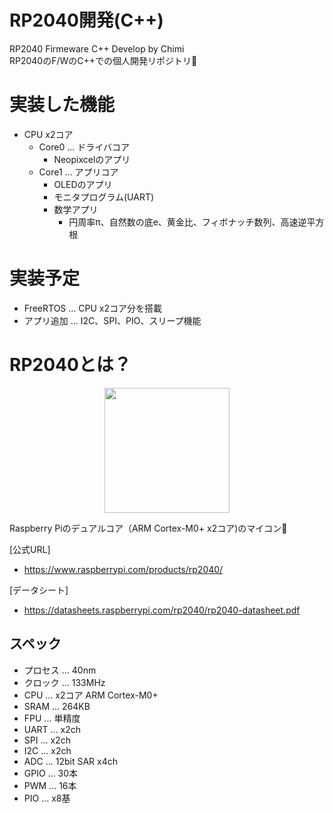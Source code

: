 # RP2040開発(C++)

RP2040 Firmeware C++ Develop by Chimi\
RP2040のF/WのC++での個人開発リポジトリ🥳

# 実装した機能

- CPU x2コア
  - Core0 ... ドライバコア
    - Neopixcelのアプリ
  - Core1 ... アプリコア
    - OLEDのアプリ
    - モニタプログラム(UART)
    - 数学アプリ
      - 円周率π、自然数の底e、黄金比、フィボナッチ数列、高速逆平方根

# 実装予定
- FreeRTOS ... CPU x2コア分を搭載
- アプリ追加 ... I2C、SPI、PIO、スリープ機能

# RP2040とは？
<div align="center">
<img width="200" src="https://assets.raspberrypi.com/static/chips-a126ba53c50bb160d65210696edf8ad9.png">
</div>

Raspberry Piのデュアルコア（ARM Cortex-M0+ x2コア)のマイコン🥳

[公式URL]
- https://www.raspberrypi.com/products/rp2040/

[データシート]
- https://datasheets.raspberrypi.com/rp2040/rp2040-datasheet.pdf

## スペック
- プロセス ... 40nm
- クロック ... 133MHz
- CPU ... x2コア ARM Cortex-M0+
- SRAM ... 264KB
- FPU ... 単精度
- UART ... x2ch
- SPI ... x2ch
- I2C ... x2ch
- ADC ... 12bit SAR x4ch
- GPIO ... 30本
- PWM ... 16本
- PIO ... x8基